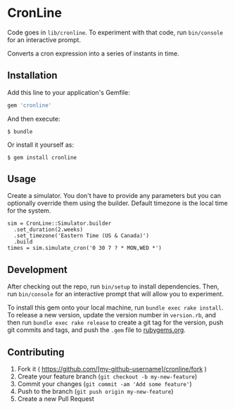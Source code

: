 # CronLine

Code goes in `lib/cronline`. To experiment with that code, run `bin/console` for an interactive prompt.

Converts a cron expression into a series of instants in time. 

## Installation

Add this line to your application's Gemfile:

```ruby
gem 'cronline'
```

And then execute:

    $ bundle

Or install it yourself as:

    $ gem install cronline

## Usage

Create a simulator. You don't have to provide any parameters but you can optionally override them using the builder. Default timezone is the local time for the system.

    sim = CronLine::Simulator.builder
      .set_duration(2.weeks)
      .set_timezone('Eastern Time (US & Canada)')
      .build
    times = sim.simulate_cron('0 30 7 ? * MON,WED *')

## Development

After checking out the repo, run `bin/setup` to install dependencies. Then, run `bin/console` for an interactive prompt that will allow you to experiment.

To install this gem onto your local machine, run `bundle exec rake install`. To release a new version, update the version number in `version.rb`, and then run `bundle exec rake release` to create a git tag for the version, push git commits and tags, and push the `.gem` file to [rubygems.org](https://rubygems.org).

## Contributing

1. Fork it ( https://github.com/[my-github-username]/cronline/fork )
2. Create your feature branch (`git checkout -b my-new-feature`)
3. Commit your changes (`git commit -am 'Add some feature'`)
4. Push to the branch (`git push origin my-new-feature`)
5. Create a new Pull Request
